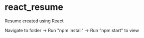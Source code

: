 # react_resume

Resume created using React

Navigate to folder -> Run "npm install" -> Run "npm start" to view
